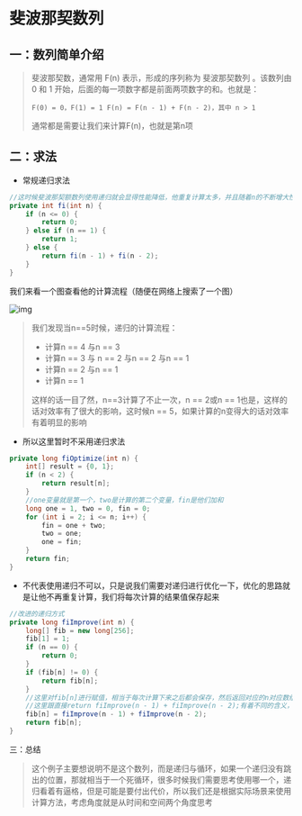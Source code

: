 # 斐波那契数列

## 一：数列简单介绍

> 斐波那契数，通常用 F(n) 表示，形成的序列称为 斐波那契数列 。该数列由 0 和 1 开始，后面的每一项数字都是前面两项数字的和。也就是：
>
> `F(0) = 0，F(1) = 1
> F(n) = F(n - 1) + F(n - 2)，其中 n > 1`
>
> 通常都是需要让我们来计算F(n)，也就是第n项

## 二：求法

- 常规递归求法

~~~java
//这时候斐波那契额数列使用递归就会显得性能降低，他重复计算太多，并且随着n的不断增大性能越低
private int fi(int n) {
    if (n <= 0) {
        return 0;
    } else if (n == 1) {
        return 1;
    } else {
        return fi(n - 1) + fi(n - 2);
    }
}
~~~

我们来看一个图查看他的计算流程（随便在网络上搜索了一个图）

![img](https://pic1.zhimg.com/80/v2-a8585da63e66320469a6c4e6745828f0_1440w.jpg)

> 我们发现当n==5时候，递归的计算流程：
>
> - 计算n == 4 与n == 3
> - 计算n == 3 与 n == 2 与n == 2 与n == 1
> - 计算n == 2 与n == 1
> - 计算n == 1
>
> 这样的话一目了然，n==3计算了不止一次，n == 2或n == 1也是，这样的话对效率有了很大的影响，这时候n == 5，如果计算的n变得大的话对效率有着明显的影响

- 所以这里暂时不采用递归求法

~~~java
private long fiOptimize(int n) {
    int[] result = {0, 1};
    if (n < 2) {
        return result[n];
    }
    //one变量就是第一个，two是计算的第二个变量，fin是他们加和
    long one = 1, two = 0, fin = 0;
    for (int i = 2; i <= n; i++) {
        fin = one + two;
        two = one;
        one = fin;
    }
    return fin;
}
~~~

- 不代表使用递归不可以，只是说我们需要对递归进行优化一下，优化的思路就是让他不再重复计算，我们将每次计算的结果值保存起来

~~~java
//改进的递归方式
private long fiImprove(int n) {
    long[] fib = new long[256];
    fib[1] = 1;
    if (n == 0) {
        return 0;
    }
    if (fib[n] != 0) {
        return fib[n];
    }
    //这里对fib[n]进行赋值，相当于每次计算下来之后都会保存，然后返回对应的n对应数组中的值就可以
    //这里跟直接return fiImprove(n - 1) + fiImprove(n - 2);有着不同的含义，一个将结果值保存到fib数组中，一个是没有保存而是直接返回
    fib[n] = fiImprove(n - 1) + fiImprove(n - 2);
    return fib[n];
}

~~~

三：总结

> 这个例子主要想说明不是这个数列，而是递归与循环，如果一个递归没有跳出的位置，那就相当于一个死循环，很多时候我们需要思考使用哪一个，递归看着有逼格，但是可能是要付出代价，所以我们还是根据实际场景来使用计算方法，考虑角度就是从时间和空间两个角度思考
